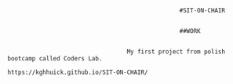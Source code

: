                                                      #SIT-ON-CHAIR
                                                     
                                                     
                                                     ##WORK
                                                
                                                  
                                      My first project from polish bootcamp called Coders Lab.
                                            https://kghhuick.github.io/SIT-ON-CHAIR/
                                         
